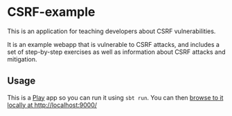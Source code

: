 CSRF-example
============

This is an application for teaching developers about CSRF
vulnerabilities.

It is an example webapp that is vulnerable to CSRF attacks, and
includes a set of step-by-step exercises as well as information about
CSRF attacks and mitigation.

## Usage

This is a [Play](https://www.playframework.com/) app so you can run it
using `sbt run`. You can then
[browse to it locally at http://localhost:9000/](http://localhost:9000/)

